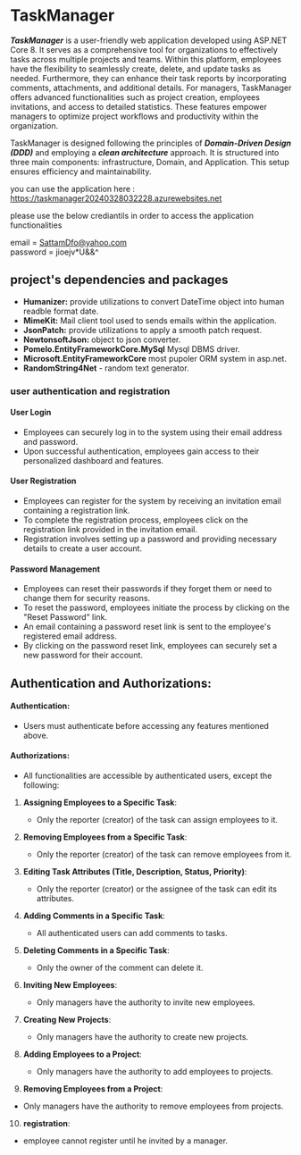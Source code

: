 # TaskManager

***TaskManager*** is a user-friendly web application developed using ASP.NET Core 8. It serves as a comprehensive tool for organizations to effectively tasks across multiple projects and teams. Within this platform, employees have the flexibility to seamlessly create, delete, and update tasks as needed. Furthermore, they can enhance their task reports by incorporating comments, attachments, and additional details. For managers, TaskManager offers advanced functionalities such as project creation, employees invitations, and access to detailed statistics. These features empower managers to optimize project workflows and productivity within the organization.

TaskManager is designed following the principles of ***Domain-Driven Design (DDD)*** and employing a ***clean architecture*** approach. It is structured into three main components: infrastructure, Domain, and Application. This setup ensures efficiency and maintainability.

you can use the application here : https://taskmanager20240328032228.azurewebsites.net

please use the below crediantils in order to access the application functionalities

email = SattamDfo@yahoo.com
<br/>
password = jioejv*U&&^ 


## project's dependencies and packages
- **Humanizer:** provide utilizations to convert DateTime object into human readble format date.
- **MimeKit:** Mail client tool used to sends emails within the application.
- **JsonPatch:** provide utilizations to apply a smooth patch request.
- **NewtonsoftJson:** object to json converter.
- **Pomelo.EntityFrameworkCore.MySql** Mysql DBMS driver.
- **Microsoft.EntityFrameworkCore** most pupoler ORM system in asp.net.
- **RandomString4Net** - random text generator.


### user authentication and registration

#### User Login

- Employees can securely log in to the system using their email address and password.
- Upon successful authentication, employees gain access to their personalized dashboard and features.

#### User Registration

- Employees can register for the system by receiving an invitation email containing a registration link.
- To complete the registration process, employees click on the registration link provided in the invitation email.
- Registration involves setting up a password and providing necessary details to create a user account.

#### Password Management

- Employees can reset their passwords if they forget them or need to change them for security reasons.
- To reset the password, employees initiate the process by clicking on the "Reset Password" link.
- An email containing a password reset link is sent to the employee's registered email address.
- By clicking on the password reset link, employees can securely set a new password for their account.


## Authentication and Authorizations:

#### Authentication:
- Users must authenticate before accessing any features mentioned above.

#### Authorizations:

- All functionalities are accessible by authenticated users, except the following:

1. **Assigning Employees to a Specific Task**:
   - Only the reporter (creator) of the task can assign employees to it.

2. **Removing Employees from a Specific Task**:
   - Only the reporter (creator) of the task can remove employees from it.

3. **Editing Task Attributes (Title, Description, Status, Priority)**:
   - Only the reporter (creator) or the assignee of the task can edit its attributes.

4. **Adding Comments in a Specific Task**:
   - All authenticated users can add comments to tasks.

5. **Deleting Comments in a Specific Task**:
   - Only the owner of the comment can delete it.

6. **Inviting New Employees**:
   - Only managers have the authority to invite new employees.

7. **Creating New Projects**:
   - Only managers have the authority to create new projects.

8. **Adding Employees to a Project**:
   - Only managers have the authority to add employees to projects.

9. **Removing Employees from a Project**:
 - Only managers have the authority to remove employees from projects.

10. **registration**:
 - employee cannot register until he invited by a manager.
